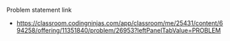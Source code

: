 Problem statement link

- https://classroom.codingninjas.com/app/classroom/me/25431/content/694258/offering/11351840/problem/26953?leftPanelTabValue=PROBLEM
